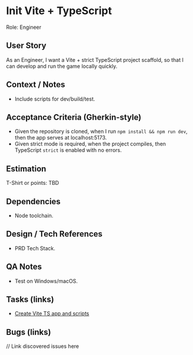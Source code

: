 # Init Vite + TypeScript

Role: Engineer

## User Story
As an Engineer, I want a Vite + strict TypeScript project scaffold, so that I can develop and run the game locally quickly.

## Context / Notes
- Include scripts for dev/build/test.

## Acceptance Criteria (Gherkin-style)
- Given the repository is cloned, when I run `npm install && npm run dev`, then the app serves at localhost:5173.
- Given strict mode is required, when the project compiles, then TypeScript `strict` is enabled with no errors.

## Estimation
T-Shirt or points: TBD

## Dependencies
- Node toolchain.

## Design / Tech References
- PRD Tech Stack.

## QA Notes
- Test on Windows/macOS.

## Tasks (links)
- [Create Vite TS app and scripts](./tasks/create-vite-ts-app.md)

## Bugs (links)
// Link discovered issues here
